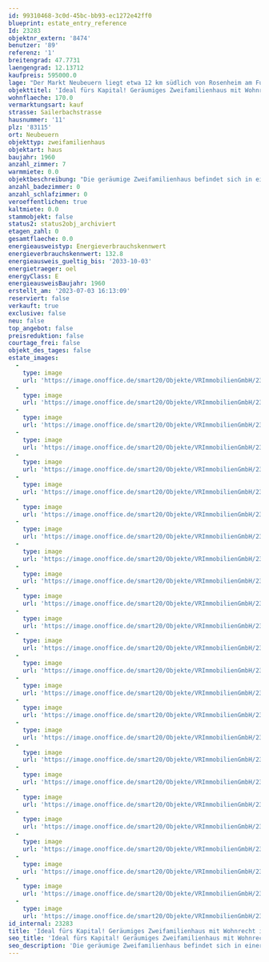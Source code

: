 ```yaml
---
id: 99310468-3c0d-45bc-bb93-ec1272e42ff0
blueprint: estate_entry_reference
Id: 23283
objektnr_extern: '8474'
benutzer: '89'
referenz: '1'
breitengrad: 47.7731
laengengrad: 12.13712
kaufpreis: 595000.0
lage: "Der Markt Neubeuern liegt etwa 12 km südlich von Rosenheim am Fuße des Samerbergs. 1981 wurde der Ort im bayerischen Inntal zum schönsten Dorf Deutschlands gewählt. Ein malerischer Marktplatz mit Torturm und alpenländischen Fassaden bildet den Dorfkern.\r\n\r\nEgal ob Kultur, sportliche Aktivitäten oder Vereinsleben - Neubeuern bietet in allen Bereichen umfassende Möglichkeiten.\r\nEinkaufsmöglichkeiten des täglichen Bedarfs sowie eine Grund- und Mittelschule sind vor Ort, weiterführende Schulen befinden sich in Brannenburg und Raubling.\r\nAuch die Verkehrsanbindung ist sehr gut. Sie erreichen in ca. 4 km die BAB A8 von München nach Salzburg (Anschlussstelle Rohrdorf) und in 5 km die Inntalautobahn A93 (Anschlussstelle Reischenhart)."
objekttitel: 'Ideal fürs Kapital! Geräumiges Zweifamilienhaus mit Wohnrecht in begehrter Wohnlage von Neubeuern'
wohnflaeche: 170.0
vermarktungsart: kauf
strasse: Sailerbachstrasse
hausnummer: '11'
plz: '83115'
ort: Neubeuern
objekttyp: zweifamilienhaus
objektart: haus
baujahr: 1960
anzahl_zimmer: 7
warmmiete: 0.0
objektbeschreibung: "Die geräumige Zweifamilienhaus befindet sich in einer begehrten und ruhigen Wohngegend von Neubeuern. Mit seinem gepflegten Zustand, der hervorragenden Lage und einem großzügigen und schön angelegten Garten ist dieses Objekt ein sehr attraktives Investment.\r\n\r\nDas Haus steht nicht zum Eigenbezug zur Verfügung - Der Eigentümer möchte dort noch wohnen und kümmert sich um das Anwesen, sowie dessen anfallende Nebenkosten. Dies wird im Rahmen des Kaufvertrags mit einem Wohnrecht notariell gesichert. Deshalb richtet sich dieses Angebot ausschließlich an Kapitalanleger und nicht an Eigennutzer.\r\n\r\nZustand: Dieses Haus, das für sein Baujahr in einem sehr guten Zustand ist, wurde stets liebevoll gepflegt und gewartet. Der aktuelle Eigentümer hat es in bestem Zustand gehalten.\r\n\r\nZwei Wohnungen: Das Haus ist derzeit in zwei großzügige Wohnungen aufgeteilt - eine im Erdgeschoss und eine im Obergeschoss. Dies bietet flexible Wohnmöglichkeiten für zwei Parteien.\r\nSonniger Garten und Terrasse: Das Highlight dieses Objekts ist der großzügige Garten, der viel Platz für Erholung, Gärtnern und gesellige Aktivitäten bietet. Eine Terrasse sowie eine überdachte Freisitz laden dazu ein, die Sonne zu genießen und im Freien zu grillen bzw. einfach nur im Garten zu verweilen.\r\n\r\nRuhige Wohnlage: In einer ruhigen Wohngegend gelegen, können Sie hier die Stille genießen und dennoch von der Nähe zu allen Annehmlichkeiten profitieren. Einkaufsmöglichkeiten, Schulen und Freizeiteinrichtungen sind vor Ort und auf kurzem Wege zu erreichen.\r\nDies ist eine seltene Gelegenheit, ein solch gut erhaltenes und geräumiges Zweifamilienhaus mit einem sonnigen Gartenparadies in einer begehrten Wohnlage als Kapitalanlage zu erwerben.\r\nKontaktieren Sie uns noch heute, um eine Besichtigung zu vereinbaren!"
anzahl_badezimmer: 0
anzahl_schlafzimmer: 0
veroeffentlichen: true
kaltmiete: 0.0
stammobjekt: false
status2: status2obj_archiviert
etagen_zahl: 0
gesamtflaeche: 0.0
energieausweistyp: Energieverbrauchskennwert
energieverbrauchskennwert: 132.8
energieausweis_gueltig_bis: '2033-10-03'
energietraeger: oel
energyClass: E
energieausweisBaujahr: 1960
erstellt_am: '2023-07-03 16:13:09'
reserviert: false
verkauft: true
exclusive: false
neu: false
top_angebot: false
preisreduktion: false
courtage_frei: false
objekt_des_tages: false
estate_images:
  -
    type: image
    url: 'https://image.onoffice.de/smart20/Objekte/VRImmobilienGmbH/23283/f5f21d60-ac16-45cd-a976-536b3cde35f7.jpg'
  -
    type: image
    url: 'https://image.onoffice.de/smart20/Objekte/VRImmobilienGmbH/23283/5c14578a-c2da-4cd1-9ba7-c46f20fed472.jpg'
  -
    type: image
    url: 'https://image.onoffice.de/smart20/Objekte/VRImmobilienGmbH/23283/4ea98e0c-2966-4666-8dfa-69fd2817f8fc.jpg'
  -
    type: image
    url: 'https://image.onoffice.de/smart20/Objekte/VRImmobilienGmbH/23283/5daa21ad-e7ec-4ee6-bfc5-8a15cabcf2d1.jpg'
  -
    type: image
    url: 'https://image.onoffice.de/smart20/Objekte/VRImmobilienGmbH/23283/6a61daf9-aed6-4ca5-8f97-4606c8c679f2.jpg'
  -
    type: image
    url: 'https://image.onoffice.de/smart20/Objekte/VRImmobilienGmbH/23283/b2668458-3af2-4e58-86d9-99fc5b4078a2.jpg'
  -
    type: image
    url: 'https://image.onoffice.de/smart20/Objekte/VRImmobilienGmbH/23283/b5793a86-bae0-4a0d-85fd-bd3286b29eeb.jpg'
  -
    type: image
    url: 'https://image.onoffice.de/smart20/Objekte/VRImmobilienGmbH/23283/14721ea5-e8bd-4de1-bc17-15538c275e77.jpg'
  -
    type: image
    url: 'https://image.onoffice.de/smart20/Objekte/VRImmobilienGmbH/23283/c463e7cd-575f-4fa9-b1a5-e2734264a6f0.jpg'
  -
    type: image
    url: 'https://image.onoffice.de/smart20/Objekte/VRImmobilienGmbH/23283/7a604d5a-8364-4088-b4eb-22cc002e5e6e.jpg'
  -
    type: image
    url: 'https://image.onoffice.de/smart20/Objekte/VRImmobilienGmbH/23283/030cd9d1-abc0-41b2-b523-7dcd403f4e5f.jpg'
  -
    type: image
    url: 'https://image.onoffice.de/smart20/Objekte/VRImmobilienGmbH/23283/ed127ef6-a757-4b12-90df-c03f673882c6.jpg'
  -
    type: image
    url: 'https://image.onoffice.de/smart20/Objekte/VRImmobilienGmbH/23283/d2f4054d-31a5-4056-84b0-1cb1951aaf2b.jpg'
  -
    type: image
    url: 'https://image.onoffice.de/smart20/Objekte/VRImmobilienGmbH/23283/bb799ff2-16b4-4de9-80c4-555824351a04.jpg'
  -
    type: image
    url: 'https://image.onoffice.de/smart20/Objekte/VRImmobilienGmbH/23283/11dd90e7-2e25-4882-aeb9-4805eaec2a3a.jpg'
  -
    type: image
    url: 'https://image.onoffice.de/smart20/Objekte/VRImmobilienGmbH/23283/f8f18cc7-b196-45df-bcc3-9a7ea08a3542.jpg'
  -
    type: image
    url: 'https://image.onoffice.de/smart20/Objekte/VRImmobilienGmbH/23283/afb6ccc8-a75b-484f-8231-387b6a3613fc.jpg'
  -
    type: image
    url: 'https://image.onoffice.de/smart20/Objekte/VRImmobilienGmbH/23283/45221d80-95a5-4e9f-8fc5-4d3e0c6a8d05.jpg'
  -
    type: image
    url: 'https://image.onoffice.de/smart20/Objekte/VRImmobilienGmbH/23283/a155203d-1f45-4c20-a0a2-7b64f20e2b55.jpg'
  -
    type: image
    url: 'https://image.onoffice.de/smart20/Objekte/VRImmobilienGmbH/23283/94a0e454-12ea-4df4-926e-2b149a3e2057.jpg'
  -
    type: image
    url: 'https://image.onoffice.de/smart20/Objekte/VRImmobilienGmbH/23283/9e9a86e0-710f-482e-8bc0-f0c78ee702d5.jpg'
  -
    type: image
    url: 'https://image.onoffice.de/smart20/Objekte/VRImmobilienGmbH/23283/32e81602-a191-49a9-a588-788b91ca4bc5.jpg'
  -
    type: image
    url: 'https://image.onoffice.de/smart20/Objekte/VRImmobilienGmbH/23283/d0745333-e255-4e66-8e03-72a5cf913a16.jpg'
  -
    type: image
    url: 'https://image.onoffice.de/smart20/Objekte/VRImmobilienGmbH/23283/2a3638f3-990c-4608-9f88-1167fb8a4ef4.jpg'
  -
    type: image
    url: 'https://image.onoffice.de/smart20/Objekte/VRImmobilienGmbH/23283/b71e070b-d1db-4c68-ac39-510cc705f33f.jpg'
id_internal: 23283
title: 'Ideal fürs Kapital! Geräumiges Zweifamilienhaus mit Wohnrecht in begehrter Wohnlage von Neubeuern'
seo_title: 'Ideal fürs Kapital! Geräumiges Zweifamilienhaus mit Wohnrecht in begehrter Wohnlage von Neubeuern'
seo_description: 'Die geräumige Zweifamilienhaus befindet sich in einer begehrten und ruhigen Wohngegend von Neubeuern. Mit seinem gepflegten Zustand, der hervorragenden Lage un'
---
```

